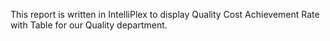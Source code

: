 This report is written in IntelliPlex to display Quality Cost Achievement Rate with Table for our Quality department. 

